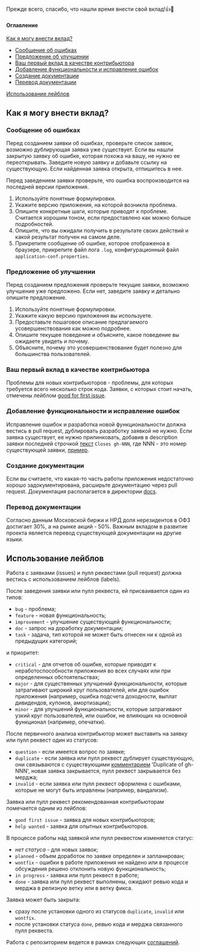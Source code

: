 Прежде всего, спасибо, что нашли время внести свой вклад!:+1::tada:

#### Оглавление
[Как я могу внести вклад?](#как-я-могу-внести-вклад)
- [Сообщение об ошибках](#сообщение-об-ошибках)
- [Предложение об улучшении](#предложение-об-улучшении)
- [Ваш первый вклад в качестве контрибьютора](#ваш-первый-вклад-в-качестве-контрибьютора)
- [Добавление функциональности и исправление ошибок](#добавление-функциональности-и-исправление-ошибок)
- [Создание документации](#создание-документации)
- [Перевод документации](#перевод-документации)

[Использование лейблов](#использование-лейблов)

## Как я могу внести вклад?

### Сообщение об ошибках
Перед созданием заявки об ошибках, проверьте список заявок, возможно дублирующая заявка уже существует.
Если вы нашли закрытую заявку об ошибке, которая похожа на вашу, не нужно ее переоткрывать. Заведите новую заявку
и добавьте ссылку на существующую. Если найденная заявка открыта, отпишитесь в нее.

Перед заведением заявки проверьте, что ошибка воспроизводится на последней версии приложения.
1. Используйте понятные формулировки.
1. Укажите версию приложения, на которой возникла проблема.
1. Опишите конкретные шаги, которые приводят к проблеме. Считается хорошим тоном, если предоставлено как можно больше
   подробностей. 
1. Опишите, что вы ожидали получить в результате своих действий и какой результат получен на самом деле.
1. Прикрепите сообщение об ошибке, которое отображеноа в браузере, прикрепите файл лога `.log`, конфигурационный
   файл `application-conf.properties`.

### Предложение об улучшении
Перед созданием предложения проверьте текущие заявки, возможно улучшение уже предложено. Если нет, заведите заявку и
детально опишите предложение.
1. Используйте понятные формулировки.
1. Укажите какую версию приложения вы используете.
1. Предоставьте пошаговое описание предлагаемого усовершенствования как можно подробнее.
1. Опишите текущее поведение и объясните, какое поведение вы ожидаете увидеть и почему.
1. Объясните, почему это усовершенствование будет полезно для большинства пользователей.

### Ваш первый вклад в качестве контрибьютора
Проблемы для новых контрибьюторов - проблемы, для которых требуется всего несколько строк кода.
Заявки, с которых стоит начать, отмечены лейблом [good for first issue](#использование-лейблов).

### Добавление функциональности и исправление ошибок
Исправление ошибок и разработка новой функциональности должна вестись в pull request, дублировать разработку заявкой
не нужно. Если заявка существует, ее нужно прилинковать, добавив в description заявки последней строчкой
[текст](https://help.github.com/en/github/managing-your-work-on-github/linking-a-pull-request-to-an-issue)
`Closes gh-NNN`, где NNN - это номер существующей заявки, [пример](https://github.com/spacious-team/investbook/pull/32). 

### Создание документации
Если вы считаете, что какая-то часть работы приложения недостаточно хорошо задокументирована, расширьте документацию
через pull request. Документация располагается в директории [docs](./).

### Перевод документации
Согласно данным Московской биржи и НРД доля нерезидентов в ОФЗ достигает 30%, а на рынке акций - 50%.
Важным вкладом в развитие проекта является перевод существующей документации на другие языки.

## Использование лейблов
Работа с заявками (issues) и пулл реквестами (pull request) должна вестись с использованием лейблов (labels).

После заведения заявки или пулл реквеста, ей присваивается один из типов:
- `bug` - проблема;
- `feature` - новая функциональность;
- `improvement` - улучшение существующей функциональности;
- `doc` - запрос на доработку документации;
- `task` - задача, тип которой не может быть отнесен ни к одной из предыдущих категорий;

и приоритет:
- `critical` - для отчетов об ошибке, которые приводят к неработоспособности приложения во всех случаях
  или при определенных обстоятельствах;
- `major` - для существенных улучшений функциональности, которые затрагивают широкий круг пользователей,
  или для ошибок приложения (например, ошибка подсчета доходности, выплат дивидендов, купонов, амортизации);  
- `minor` - для улучшений функциональности, которые затрагивают узкий круг пользователей, или ошибок, не влияющих
  на основной функционал (например, опечатки).

После первичного анализа контрибьютор может выставить на заявку или пулл реквест один из статусов:
- `question` - если имеется вопрос по заявке;
- `duplicate` - если заявка или пулл реквест дублирует существующую, они связываются с существующими
  [комментарием](https://help.github.com/en/github/managing-your-work-on-github/about-duplicate-issues-and-pull-requests)
  'Duplicate of gh-NNN', новая заявка закрывается, пулл реквест закрывается без мерджа;
- `invalid` - если заявка или пулл реквест оформлена с ошибками, которые не могут быть иправлены (например, вандализм).

Заявка или пулл реквест рекомендованная контрибьюторам помечается одним из лейблов:
- `good first issue` - заявка для новых контрибьюторов;
- `help wanted` - заявка для опытных контрибьюторов.

В процессе работы над заявкой или пулл реквестом изменяется статус:
- _нет статуса_ - для новых заявок;
- `planned` - объем доработок по заявке определен и запланирован;
- `wontfix` - ошибки в работе приложения не найдено или в процессе обсуждения решено отклонить новую функциональность;
- `in progress` - заявка или пулл реквест в работе;
- `done` - заявка или пулл реквест выполнены, ожидают ревью кода и мерджа в релизную ветку или в ветку фикса.

Заявка может быть закрыта:
- сразу после установки одного из статусов `duplicate`, `invalid` или `wontfix`.
- после установки статуса `done`, ревью кода и мерджа связанного пулл реквеста.

Работа с репозиторием ведется в рамках следующих [соглашений](https://habr.com/ru/post/106912/).